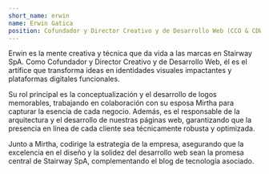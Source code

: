```yaml
---
short_name: erwin
name: Erwin Gatica
position: Cofundador y Director Creativo y de Desarrollo Web (CCO & CDW)
---
```


Erwin es la mente creativa y técnica que da vida a las marcas en Stairway SpA. Como Cofundador y Director Creativo y de Desarrollo Web, él es el artífice que transforma ideas en identidades visuales impactantes y plataformas digitales funcionales.

Su rol principal es la conceptualización y el desarrollo de logos memorables, trabajando en colaboración con su esposa Mirtha para capturar la esencia de cada negocio. Además, es el responsable de la arquitectura y el desarrollo de nuestras páginas web, garantizando que la presencia en línea de cada cliente sea técnicamente robusta y optimizada.

Junto a Mirtha, codirige la estrategia de la empresa, asegurando que la excelencia en el diseño y la solidez del desarrollo web sean la promesa central de Stairway SpA, complementando el blog de tecnología asociado.
